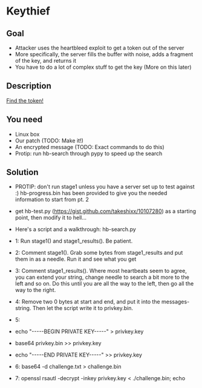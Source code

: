 Keythief
=========

Goal
----
* Attacker uses the heartbleed exploit to get a token out of the server
* More specifically, the server fills the buffer with noise, adds a fragment of the key, and returns it
* You have to do a lot of complex stuff to get the key (More on this later)

Description
-----------
[Find the token!](https://10.75.1.12/)

You need
-----------
* Linux box
* Our patch (TODO: Make it!)
* An encrypted message (TODO: Exact commands to do this)
* Protip: run hb-search through pypy to speed up the search

Solution
---------------
* PROTIP: don't run stage1 unless you have a server set up to test against :) hb-progress.bin has been provided to give you the needed information to start from pt. 2

* get hb-test.py (https://gist.github.com/takeshixx/10107280) as a starting point, then modify it to hell...
* Here's a script and a walkthrough: hb-search.py
 * 1: Run stage1() and stage1\_results(). Be patient.
 * 2: Comment stage1(). Grab some bytes from stage1\_results and put them in as a needle.  Run it and see what you get
 * 3: Comment stage1\_results(). Where most heartbeats seem to agree, you can extend your string, change needle to search a bit more to the left and so on. Do this until you are all the way to the left, then go all the way to the right.
 * 4: Remove two 0 bytes at start and end, and put it into the messages-string. Then let the script write it to privkey.bin.
* 5:
 * echo "-----BEGIN PRIVATE KEY-----" > privkey.key
 * base64 privkey.bin >> privkey.key
 * echo "-----END PRIVATE KEY-----" >> privkey.key
* 6: base64 -d challenge.txt > challenge.bin
* 7: openssl rsautl -decrypt -inkey privkey.key  < ./challenge.bin; echo
